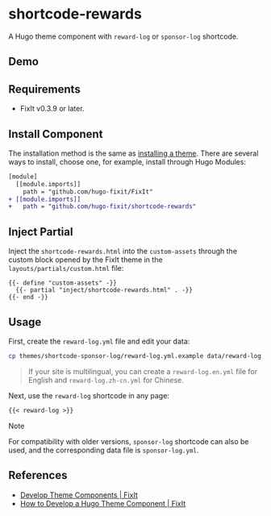 # shortcode-rewards

A Hugo theme component with `reward-log` or `sponsor-log` shortcode.

## Demo

## Requirements

- FixIt v0.3.9 or later.

## Install Component

The installation method is the same as [installing a theme](https://fixit.lruihao.cn/documentation/installation/). There are several ways to install, choose one, for example, install through Hugo Modules:

```diff
[module]
  [[module.imports]]
    path = "github.com/hugo-fixit/FixIt"
+ [[module.imports]]
+   path = "github.com/hugo-fixit/shortcode-rewards"
```

## Inject Partial

Inject the `shortcode-rewards.html` into the `custom-assets` through the custom block opened by the FixIt theme in the `layouts/partials/custom.html` file:

```go-html-template
{{- define "custom-assets" -}}
  {{- partial "inject/shortcode-rewards.html" . -}}
{{- end -}}
```

## Usage

First, create the `reward-log.yml` file and edit your data:

```bash
cp themes/shortcode-sponsor-log/reward-log.yml.example data/reward-log.yml
```

> If your site is multilingual, you can create a `reward-log.en.yml` file for English and `reward-log.zh-cn.yml` for Chinese.

Next, use the `reward-log` shortcode in any page:

```markdown
{{< reward-log >}}
```

> [!note]
> For compatibility with older versions, `sponsor-log` shortcode can also be used, and the corresponding data file is `sponsor-log.yml`.

## References

- [Develop Theme Components | FixIt](https://fixit.lruihao.cn/contributing/components/)
- [How to Develop a Hugo Theme Component | FixIt](https://fixit.lruihao.cn/components/dev-component/)
